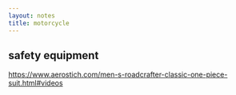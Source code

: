 ```yaml
---
layout: notes
title: motorcycle
---
```


## safety equipment

https://www.aerostich.com/men-s-roadcrafter-classic-one-piece-suit.html#videos
